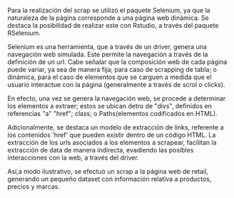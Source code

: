 Para la realización del scrap se utilizó el paquete Selenium, ya que la naturaleza de la página corresponde a una página web dinámica.
Se destaca la posibilidad de realizar este con Rstudio, a través del paquete RSelenium.

Selenium es una herramienta, que a través de un driver, genera una navegación web simulada. Este permite la navegación a través de la definición de un url. 
Cabe señalar que la composición web de cada página puede variar, ya sea de manera fija; para caso de scrapping de tabla; o dinámica, para el caso de elementos que se carguen a medida que el usuario interactue con la página (generalmente a través de scrol o clicks).

En efecto, una vez se genera la navegación web, se procede a determinar los elementos a extraer; estos se ubican detro de "divs", definidos en referencias "a" "href"; class; o Paths(elementos codificados en HTML).

Adicionalmente, se destaca un modelo de extracción de links, referente a los contenidos 'href' que pueden existir dentro de un código HTML. La extracción de los urls asociados a los elementos a scrapear, facilitan la extracción de data de manera indirecta, evadiendo las posibles
interacciones con la web, a través del driver.

Así,a modo ilustrativo, se efectuó un scrap a la página web de retail, generando un pequeño dataset con información relativa a productos, precios y marcas.
